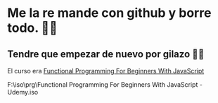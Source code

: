# Me la re mande con github y borre todo. 🤦‍♂️

## Tendre que empezar de nuevo por gilazo 🤷‍♂️

El curso era [Functional Programming For Beginners With JavaScript](https://www.udemy.com/course/functional-programming-for-beginners-with-javascript/) 

F:\iso\prg\Functional Programming For Beginners With JavaScript - Udemy.iso
